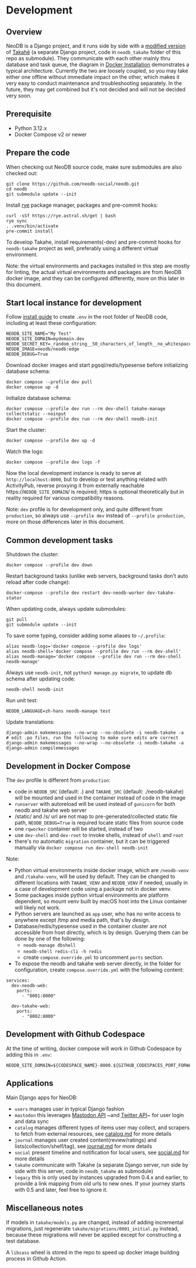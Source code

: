 Development
===========

Overview
--------
NeoDB is a Django project, and it runs side by side with a [modified version](https://github.com/neodb-social/neodb-takahe) of [Takahē](https://github.com/jointakahe/takahe) (a separate Django project, code in `neodb_takahe` folder of this repo as submodule). They communicate with each other mainly thru database and task queue, the diagram in [Docker Installation](install-docker.md) demonstrates a typical architecture. Currently the two are loosely coupled, so you may take either one offline without immediate impact on the other, which makes it very easy to conduct maintenance and troubleshooting separately. In the future, they may get combined but it's not decided and will not be decided very soon.


Prerequisite
------------
- Python 3.12.x
- Docker Compose v2 or newer


Prepare the code
----------------
When checking out NeoDB source code, make sure submodules are also checked out:
```
git clone https://github.com/neodb-social/neodb.git
cd neodb
git submodule update --init
```

Install [rye](http://rye.astral.sh) package manager, packages and pre-commit hooks:
```
curl -sSf https://rye.astral.sh/get | bash
rye sync
. .venv/bin/activate
pre-commit install
```

To develop Takahe, install requirements(-dev) and pre-commit hooks for `neodb-takahe` project as well, preferably using a different virtual environment.

Note: the virtual environments and packages installed in this step are mostly for linting, the actual virtual environments and packages are from NeoDB docker image, and they can be configured differently, more on this later in this document.


Start local instance for development
------------------------------------
Follow [install guide](install-docker.md) to create `.env` in the root folder of NeoDB code, including at least these configuration:
```
NEODB_SITE_NAME="My Test"
NEODB_SITE_DOMAIN=mydomain.dev
NEODB_SECRET_KEY=_random_string__50_characters_of_length__no_whitespaces_
NEODB_IMAGE=neodb/neodb:edge
NEODB_DEBUG=True
```

Download docker images and start pgsql/redis/typesense before initializing database schema:
```
docker compose --profile dev pull
docker compose up -d
```

Initialize database schema:
```
docker compose --profile dev run --rm dev-shell takahe-manage collectstatic --noinput
docker compose --profile dev run --rm dev-shell neodb-init
```

Start the cluster:
```
docker compose --profile dev up -d
```

Watch the logs:
```
docker compose --profile dev logs -f
```

Now the local development instance is ready to serve at `http://localhost:8000`, but to develop or test anything related with ActivityPub, reverse proxying it from externally reachable https://`NEODB_SITE_DOMAIN`/ is required; https is optional theoretically but in reality required for various compatibility reasons.

Note: `dev` profile is for development only, and quite different from `production`, so always use `--profile dev` instead of `--profile production`, more on those differences later in this document.


Common development tasks
------------------------
Shutdown the cluster:
```
docker compose --profile dev down
```

Restart background tasks (unlike web servers, background tasks don't auto reload after code change):
```
docker-compose --profile dev restart dev-neodb-worker dev-takahe-stator
```

When updating code, always update submodules:
```
git pull
git submodule update --init
```

To save some typing, consider adding some aliases to `~/.profile`:
```
alias neodb-logs='docker compose --profile dev logs'
alias neodb-shell='docker compose --profile dev run --rm dev-shell'
alias neodb-manage='docker compose --profile dev run --rm dev-shell neodb-manage'
```

Always use `neodb-init`, not `python3 manage.py migrate`, to update db schema after updating code:
```
neodb-shell neodb-init
```

Run unit test:
```
NEODB_LANGUAGE=zh-hans neodb-manage test
```

Update translations:
```
django-admin makemessages --no-wrap --no-obsolete -i neodb-takahe -a
# edit .po files, run the following to make sure edits are correct
django-admin makemessages --no-wrap --no-obsolete -i neodb-takahe -a
django-admin compilemessages
```

Development in Docker Compose
-----------------------------
The `dev` profile is different from `production`:
- code in `NEODB_SRC` (default: .) and `TAKAHE_SRC` (default: ./neodb-takahe) will be mounted and used in the container instead of code in the image
- `runserver` with autoreload will be used instead of `gunicorn` for both neodb and takahe web server
- /static/ and /s/ url are not map to pre-generated/collected static file path,  `NEODB_DEBUG=True` is required locate static files from source code
- one `rqworker` container will be started, instead of two
- use `dev-shell` and `dev-root` to invoke shells, instead of `shell` and `root`
- there's no automatic `migration` container, but it can be triggered manually via `docker compose run dev-shell neodb-init`

Note:
- Python virtual environments inside docker image, which are `/neodb-venv` and `/takahe-venv`, will be used by default. They can be changed to different locations with `TAKAHE_VENV` and `NEODB_VENV` if needed, usually in a case of development code using a package not in docker venv.
- Some packages inside python virtual environments are platform dependent, so mount venv built by macOS host into the Linux container will likely not work.
- Python servers are launched as `app` user, who has no write access to anywhere except /tmp and media path, that's by design.
- Database/redis/typesense used in the container cluster are not accessible from host directly, which is by design. Querying them can be done by one of the following:
  - `neodb-manage dbshell`
  - `neodb-shell redis-cli -h redis`
  - create `compose.override.yml` to uncomment `ports` section.
- To expose the neodb and takahe web server directly, in the folder for configuration, create `compose.override.yml` with the following content:

```
services:
  dev-neodb-web:
    ports:
      - "8001:8000"

  dev-takahe-web:
    ports:
      - "8002:8000"
```


Development with Github Codespace
---------------------------------
At the time of writing, docker compose will work in Github Codespace by adding this in `.env`:

```
NEODB_SITE_DOMAIN=${CODESPACE_NAME}-8000.${GITHUB_CODESPACES_PORT_FORWARDING_DOMAIN}
```


Applications
------------
Main Django apps for NeoDB:
 - `users` manages user in typical Django fashion
 - `mastodon` this leverages [Mastodon API](https://docs.joinmastodon.org/client/intro/) ~and [Twitter API](https://developer.twitter.com/en/docs/twitter-api)~ for user login and data sync
 - `catalog` manages different types of items user may collect, and scrapers to fetch from external resources, see [catalog.md](catalog.md) for more details
 - `journal` manages user created content(review/ratings) and lists(collection/shelf/tag), see [journal.md](journal.md) for more details
 - `social` present timeline and notification for local users, see [social.md](social.md) for more details
 - `takahe` communicate with Takahe (a separate Django server, run side by side with this server, code in `neodb_takahe` as submodule)
 - `legacy` this is only used by instances upgraded from 0.4.x and earlier, to provide a link mapping from old urls to new ones. If your journey starts with 0.5 and later, feel free to ignore it.


Miscellaneous notes
-------------------
If models in `takahe/models.py` are changed, instead of adding incremental migrations, just regenerate `takahe/migrations/0001_initial.py` instead, because these migrations will never be applied except for constructing a test database.

A `libsass` wheel is stored in the repo to speed up docker image building process in Github Action.
